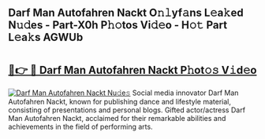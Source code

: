 ## Darf Man Autofahren Nackt O𝚗𝚕yf𝚊ns L𝚎a𝚔ed N𝚞𝚍es - Part-X0h P𝚑𝚘tos Vi𝚍𝚎o - H𝚘𝚝 Part L𝚎a𝚔s AGWUb

# <h2><a href="http://kf31x73.oniu.top/?m=Darf+Man+Autofahren+Nackt">🔗👉 🔴 Darf Man Autofahren Nackt P𝚑ot𝚘𝚜 V𝚒d𝚎o</a></h2>

[![Darf Man Autofahren Nackt Nu𝚍e𝚜](https://i.imgur.com/0qMVB7G.gif)](http://kf31x73.oniu.top/?m=Darf+Man+Autofahren+Nackt)
Social media innovator Darf Man Autofahren Nackt, known for publishing dance and lifestyle material, consisting of presentations and personal blogs. Gifted actor/actress Darf Man Autofahren Nackt, acclaimed for their remarkable abilities and achievements in the field of performing arts.  
